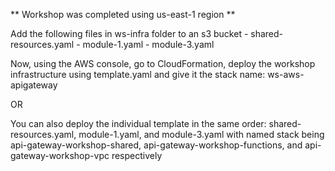 <!-- Welcome to WorkShop 2 -->

** Workshop was completed using us-east-1 region **

<!-- Workshop setup -->

Add the following files in ws-infra folder to an s3 bucket
    - shared-resources.yaml
    - module-1.yaml
    - module-3.yaml

Now, using the AWS console, go to CloudFormation, deploy the workshop infrastructure using template.yaml and give it the stack name: ws-aws-apigateway

OR

You can also deploy the individual template in the same order: shared-resources.yaml, module-1.yaml, and module-3.yaml with named stack being api-gateway-workshop-shared, api-gateway-workshop-functions, and api-gateway-workshop-vpc respectively



